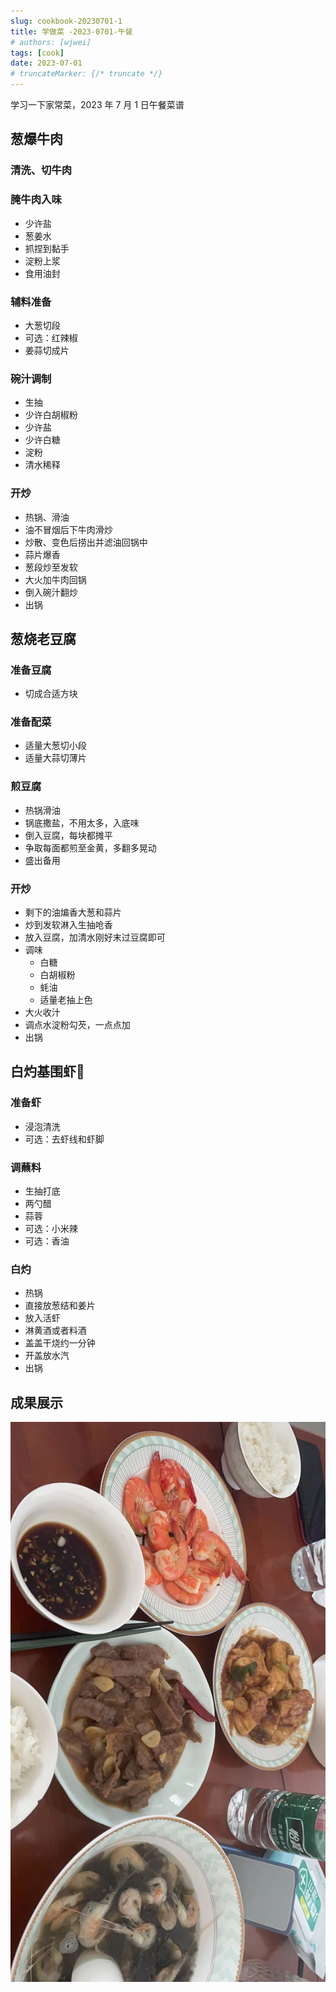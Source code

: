 ```yaml
---
slug: cookbook-20230701-1
title: 学做菜 -2023-0701-午餐
# authors: [wjwei]
tags: [cook]
date: 2023-07-01
# truncateMarker: {/* truncate */}
---
```


学习一下家常菜，2023 年 7 月 1 日午餐菜谱

<!-- truncate  -->
## 葱爆牛肉

### 清洗、切牛肉
### 腌牛肉入味

- 少许盐
- 葱姜水
- 抓捏到黏手
- 淀粉上浆
- 食用油封

### 辅料准备
- 大葱切段
- 可选：红辣椒
- 姜蒜切成片

### 碗汁调制
- 生抽
- 少许白胡椒粉
- 少许盐
- 少许白糖
- 淀粉
- 清水稀释

### 开炒
- 热锅、滑油
- 油不冒烟后下牛肉滑炒
- 炒散、变色后捞出并滤油回锅中
- 蒜片爆香
- 葱段炒至发软
- 大火加牛肉回锅
- 倒入碗汁翻炒
- 出锅

## 葱烧老豆腐

### 准备豆腐
- 切成合适方块

### 准备配菜
- 适量大葱切小段
- 适量大蒜切薄片

### 煎豆腐
- 热锅滑油
- 锅底撒盐，不用太多，入底味
- 倒入豆腐，每块都摊平
- 争取每面都煎至金黄，多翻多晃动
- 盛出备用

### 开炒
- 剩下的油煸香大葱和蒜片
- 炒到发软淋入生抽呛香
- 放入豆腐，加清水刚好末过豆腐即可
- 调味
    - 白糖
    - 白胡椒粉
    - 蚝油
    - 适量老抽上色
- 大火收汁
- 调点水淀粉勾芡，一点点加
- 出锅

## 白灼基围虾🦐

### 准备虾
- 浸泡清洗
- 可选：去虾线和虾脚

### 调蘸料
- 生抽打底
- 两勺醋
- 蒜蓉
- 可选：小米辣
- 可选：香油

### 白灼
- 热锅
- 直接放葱结和姜片
- 放入活虾
- 淋黄酒或者料酒
- 盖盖干烧约一分钟
- 开盖放水汽
- 出锅

## 成果展示

![cook](../static/img/blog/cook-0701-1.jpg)
